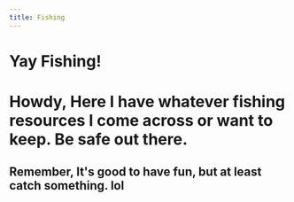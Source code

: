 ```yaml
---
title: Fishing
---
```

# Yay Fishing!
# Howdy, Here I have whatever fishing resources I come across or want to keep. Be safe out there. 
## Remember, It's good to have fun, but at least catch something. lol